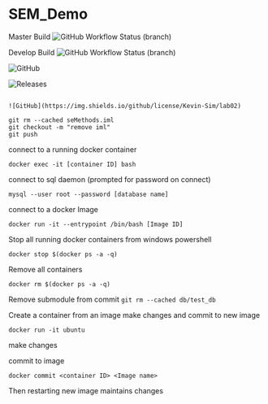 # SEM_Demo

Master Build  ![GitHub Workflow Status (branch)](https://img.shields.io/github/workflow/status/Kevin-Sim/sem_lab02/A%20workflow%20for%20my%20Hello%20World%20App/master?style=flat-square)

Develop Build  ![GitHub Workflow Status (branch)](https://img.shields.io/github/workflow/status/Kevin-Sim/sem_lab02/A%20workflow%20for%20my%20Hello%20World%20App/develop?style=flat-square)

![GitHub](https://img.shields.io/github/license/Kevin-Sim/lab02?style=flat-square)

![Releases](https://img.shields.io/github/release/Kevin-Sim/lab02?style=flat-square)

```

![GitHub](https://img.shields.io/github/license/Kevin-Sim/lab02)

git rm --cached seMethods.iml
git checkout -m "remove iml"
git push
```

connect to a running docker container

`docker exec -it [container ID] bash`

connect to sql daemon (prompted for password on connect)

`mysql --user root --password [database name]`

connect to a docker Image

`docker run -it --entrypoint /bin/bash [Image ID]`

Stop all running docker containers from windows powershell

`docker stop $(docker ps -a -q)`

Remove all containers

`docker rm $(docker ps -a -q)`

Remove submodule from commit
`git rm --cached db/test_db`

Create a container from an image make changes and commit to new image

`docker run -it ubuntu`

make changes

commit to image

`docker commit <container ID> <Image name>`

Then restarting new image maintains changes
